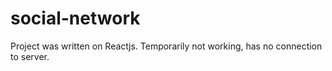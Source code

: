 # social-network
Project was written on Reactjs. 
Temporarily not working, has no connection to server.
